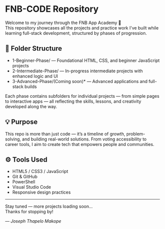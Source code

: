 # FNB-CODE Repository

Welcome to my journey through the FNB App Academy 🚀  
This repository showcases all the projects and practice work I've built while learning full-stack development, structured by phases of progression.

## 📁 Folder Structure

- 1-Beginner-Phase/ — Foundational HTML, CSS, and beginner JavaScript projects  
- 2-Intermediate-Phase/ — In-progress intermediate projects with enhanced logic and UI  
- 3-Advanced-Phase/(Coming soon)* — Advanced applications and full-stack builds

Each phase contains subfolders for individual projects — from simple pages to interactive apps — all reflecting the skills, lessons, and creativity developed along the way.

## 💡 Purpose

This repo is more than just code — it’s a timeline of growth, problem-solving, and building real-world solutions. From voting accessibility to career tools, I aim to create tech that empowers people and communities.

## ⚙️ Tools Used

- HTML5 / CSS3 / JavaScript
- Git & GitHub
- PowerShell
- Visual Studio Code
- Responsive design practices

---

Stay tuned — more projects loading soon...  
Thanks for stopping by!

_— Joseph Thapelo Makope_
